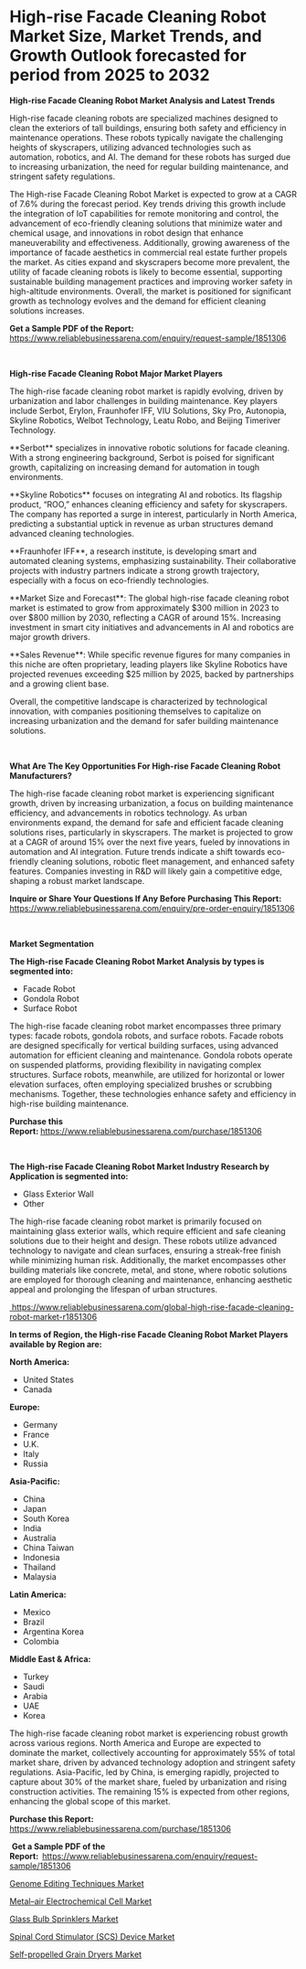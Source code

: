 <p><h1>High-rise Facade Cleaning Robot Market Size, Market Trends, and Growth Outlook forecasted for period from 2025 to 2032</h1></p><p><strong>High-rise Facade Cleaning Robot Market Analysis and Latest Trends</strong></p>
<p><p>High-rise facade cleaning robots are specialized machines designed to clean the exteriors of tall buildings, ensuring both safety and efficiency in maintenance operations. These robots typically navigate the challenging heights of skyscrapers, utilizing advanced technologies such as automation, robotics, and AI. The demand for these robots has surged due to increasing urbanization, the need for regular building maintenance, and stringent safety regulations.</p><p>The High-rise Facade Cleaning Robot Market is expected to grow at a CAGR of 7.6% during the forecast period. Key trends driving this growth include the integration of IoT capabilities for remote monitoring and control, the advancement of eco-friendly cleaning solutions that minimize water and chemical usage, and innovations in robot design that enhance maneuverability and effectiveness. Additionally, growing awareness of the importance of facade aesthetics in commercial real estate further propels the market. As cities expand and skyscrapers become more prevalent, the utility of facade cleaning robots is likely to become essential, supporting sustainable building management practices and improving worker safety in high-altitude environments. Overall, the market is positioned for significant growth as technology evolves and the demand for efficient cleaning solutions increases.</p></p>
<p><strong>Get a Sample PDF of the Report:&nbsp;</strong> <a href="https://www.reliablebusinessarena.com/enquiry/request-sample/1851306?utm_campaign=1943&utm_medium=2&utm_source=Github&utm_content=ia&utm_term=07012025&utm_id=high-rise-facade-cleaning-robot">https://www.reliablebusinessarena.com/enquiry/request-sample/1851306</a></p>
<p>&nbsp;</p>
<p><strong>High-rise Facade Cleaning Robot Major Market Players</strong></p>
<p><p>The high-rise facade cleaning robot market is rapidly evolving, driven by urbanization and labor challenges in building maintenance. Key players include Serbot, Erylon, Fraunhofer IFF, VIU Solutions, Sky Pro, Autonopia, Skyline Robotics, Welbot Technology, Leatu Robo, and Beijing Timeriver Technology.</p><p>**Serbot** specializes in innovative robotic solutions for facade cleaning. With a strong engineering background, Serbot is poised for significant growth, capitalizing on increasing demand for automation in tough environments. </p><p>**Skyline Robotics** focuses on integrating AI and robotics. Its flagship product, “ROO,” enhances cleaning efficiency and safety for skyscrapers. The company has reported a surge in interest, particularly in North America, predicting a substantial uptick in revenue as urban structures demand advanced cleaning technologies.</p><p>**Fraunhofer IFF**, a research institute, is developing smart and automated cleaning systems, emphasizing sustainability. Their collaborative projects with industry partners indicate a strong growth trajectory, especially with a focus on eco-friendly technologies. </p><p>**Market Size and Forecast**: The global high-rise facade cleaning robot market is estimated to grow from approximately $300 million in 2023 to over $800 million by 2030, reflecting a CAGR of around 15%. Increasing investment in smart city initiatives and advancements in AI and robotics are major growth drivers.</p><p>**Sales Revenue**: While specific revenue figures for many companies in this niche are often proprietary, leading players like Skyline Robotics have projected revenues exceeding $25 million by 2025, backed by partnerships and a growing client base.</p><p>Overall, the competitive landscape is characterized by technological innovation, with companies positioning themselves to capitalize on increasing urbanization and the demand for safer building maintenance solutions.</p></p>
<p>&nbsp;</p>
<p><strong>What Are The Key Opportunities For High-rise Facade Cleaning Robot Manufacturers?</strong></p>
<p><p>The high-rise facade cleaning robot market is experiencing significant growth, driven by increasing urbanization, a focus on building maintenance efficiency, and advancements in robotics technology. As urban environments expand, the demand for safe and efficient facade cleaning solutions rises, particularly in skyscrapers. The market is projected to grow at a CAGR of around 15% over the next five years, fueled by innovations in automation and AI integration. Future trends indicate a shift towards eco-friendly cleaning solutions, robotic fleet management, and enhanced safety features. Companies investing in R&D will likely gain a competitive edge, shaping a robust market landscape.</p></p>
<p><strong>Inquire or Share Your Questions If Any Before Purchasing This Report:</strong> <a href="https://www.reliablebusinessarena.com/enquiry/pre-order-enquiry/1851306?utm_campaign=1943&utm_medium=2&utm_source=Github&utm_content=ia&utm_term=07012025&utm_id=high-rise-facade-cleaning-robot">https://www.reliablebusinessarena.com/enquiry/pre-order-enquiry/1851306</a></p>
<p>&nbsp;</p>
<p><strong>Market Segmentation</strong></p>
<p><strong>The High-rise Facade Cleaning Robot Market Analysis by types is segmented into:</strong></p>
<p><ul><li>Facade Robot</li><li>Gondola Robot</li><li>Surface Robot</li></ul></p>
<p><p>The high-rise facade cleaning robot market encompasses three primary types: facade robots, gondola robots, and surface robots. Facade robots are designed specifically for vertical building surfaces, using advanced automation for efficient cleaning and maintenance. Gondola robots operate on suspended platforms, providing flexibility in navigating complex structures. Surface robots, meanwhile, are utilized for horizontal or lower elevation surfaces, often employing specialized brushes or scrubbing mechanisms. Together, these technologies enhance safety and efficiency in high-rise building maintenance.</p></p>
<p><strong>Purchase this Report:&nbsp;</strong><a href="https://www.reliablebusinessarena.com/purchase/1851306?utm_campaign=1943&utm_medium=2&utm_source=Github&utm_content=ia&utm_term=07012025&utm_id=high-rise-facade-cleaning-robot">https://www.reliablebusinessarena.com/purchase/1851306</a></p>
<p>&nbsp;</p>
<p><strong>The High-rise Facade Cleaning Robot Market Industry Research by Application is segmented into:</strong></p>
<p><ul><li>Glass Exterior Wall</li><li>Other</li></ul></p>
<p><p>The high-rise facade cleaning robot market is primarily focused on maintaining glass exterior walls, which require efficient and safe cleaning solutions due to their height and design. These robots utilize advanced technology to navigate and clean surfaces, ensuring a streak-free finish while minimizing human risk. Additionally, the market encompasses other building materials like concrete, metal, and stone, where robotic solutions are employed for thorough cleaning and maintenance, enhancing aesthetic appeal and prolonging the lifespan of urban structures.</p></p>
<p><a href="https://www.reliablebusinessarena.com/global-high-rise-facade-cleaning-robot-market-r1851306?utm_campaign=1943&utm_medium=2&utm_source=Github&utm_content=ia&utm_term=07012025&utm_id=high-rise-facade-cleaning-robot">&nbsp;https://www.reliablebusinessarena.com/global-high-rise-facade-cleaning-robot-market-r1851306</a></p>
<p><strong>In terms of Region, the High-rise Facade Cleaning Robot Market Players available by Region are:</strong></p>
<p>
    <p> <strong> North America: </strong>
        <ul>
            <li>United States</li>
            <li>Canada</li>
        </ul>
        </p> 
    <p> <strong> Europe: </strong>
        <ul>
            <li>Germany</li>
            <li>France</li>
            <li>U.K.</li>
            <li>Italy</li>
            <li>Russia</li>
        </ul>
        </p> 
    <p> <strong> Asia-Pacific: </strong>
        <ul>
            <li>China</li>
            <li>Japan</li>
            <li>South Korea</li>
            <li>India</li>
            <li>Australia</li>
            <li>China Taiwan</li>
            <li>Indonesia</li>
            <li>Thailand</li>
            <li>Malaysia</li>
        </ul>
        </p> 
    <p> <strong> Latin America: </strong>
        <ul>
            <li>Mexico</li>
            <li>Brazil</li>
            <li>Argentina Korea</li>
            <li>Colombia</li>
        </ul>
        </p> 
    <p> <strong> Middle East & Africa: </strong>
        <ul>
            <li>Turkey</li>
            <li>Saudi</li>
            <li>Arabia</li>
            <li>UAE</li>
            <li>Korea</li>
        </ul>
    </p>
    </p>
<p><p>The high-rise facade cleaning robot market is experiencing robust growth across various regions. North America and Europe are expected to dominate the market, collectively accounting for approximately 55% of total market share, driven by advanced technology adoption and stringent safety regulations. Asia-Pacific, led by China, is emerging rapidly, projected to capture about 30% of the market share, fueled by urbanization and rising construction activities. The remaining 15% is expected from other regions, enhancing the global scope of this market.</p></p>
<p><strong>Purchase this Report: </strong><a href="https://www.reliablebusinessarena.com/purchase/1851306?utm_campaign=1943&utm_medium=2&utm_source=Github&utm_content=ia&utm_term=07012025&utm_id=high-rise-facade-cleaning-robot">https://www.reliablebusinessarena.com/purchase/1851306</a></p>
<p>&nbsp;<strong>Get a Sample PDF of the Report:&nbsp;&nbsp;</strong><a href="https://www.reliablebusinessarena.com/enquiry/request-sample/1851306?utm_campaign=1943&utm_medium=2&utm_source=Github&utm_content=ia&utm_term=07012025&utm_id=high-rise-facade-cleaning-robot">https://www.reliablebusinessarena.com/enquiry/request-sample/1851306</a></p>
<p><strong></strong></p>
<p><p><a href="https://www.linkedin.com/pulse/genome-editing-techniques-market-study-offers-insightful-demof?utm_campaign=1943&utm_medium=2&utm_source=Github&utm_content=ia&utm_term=07012025&utm_id=high-rise-facade-cleaning-robot">Genome Editing Techniques Market</a></p><p><a href="https://www.linkedin.com/pulse/trends-metalair-electrochemical-cell-market-2025-2032-expected-akt3f?utm_campaign=1943&utm_medium=2&utm_source=Github&utm_content=ia&utm_term=07012025&utm_id=high-rise-facade-cleaning-robot">Metal–air Electrochemical Cell Market</a></p><p><a href="https://github.com/JakirUddin511/Market-Research-Report-List-1/blob/main/glass-bulb-sprinklers-market.md?utm_campaign=1943&utm_medium=2&utm_source=Github&utm_content=ia&utm_term=07012025&utm_id=high-rise-facade-cleaning-robot">Glass Bulb Sprinklers Market</a></p><p><a href="https://www.linkedin.com/pulse/in-depth-analysis-spinal-cord-stimulator-scs-device-market-ndbif?utm_campaign=1943&utm_medium=2&utm_source=Github&utm_content=ia&utm_term=07012025&utm_id=high-rise-facade-cleaning-robot">Spinal Cord Stimulator (SCS) Device Market</a></p><p><a href="https://www.linkedin.com/pulse/thorough-analysis-global-regional-development-self-propelled-47snf?utm_campaign=1943&utm_medium=2&utm_source=Github&utm_content=ia&utm_term=07012025&utm_id=high-rise-facade-cleaning-robot">Self-propelled Grain Dryers Market</a></p></p>